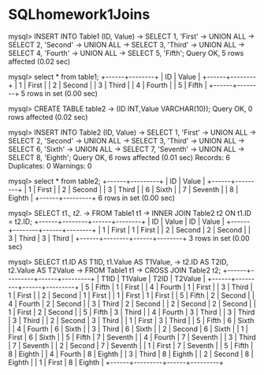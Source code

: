 # SQLhomework1Joins

mysql> INSERT INTO Table1 (ID, Value)
    -> SELECT 1, 'First'
    -> UNION ALL
    -> SELECT 2, 'Second'
    -> UNION ALL
    -> SELECT 3, 'Third'
    -> UNION ALL
    -> SELECT 4, 'Fourth'
    -> UNION ALL
    -> SELECT 5, 'Fifth';
Query OK, 5 rows affected (0.02 sec)

mysql> select * from table1;
+------+--------+
| ID   | Value  |
+------+--------+
|    1 | First  |
|    2 | Second |
|    3 | Third  |
|    4 | Fourth |
|    5 | Fifth  |
+------+--------+
5 rows in set (0.00 sec)

mysql> CREATE TABLE table2
    -> (ID INT,Value VARCHAR(10));
Query OK, 0 rows affected (0.02 sec)

mysql> INSERT INTO Table2 (ID, Value)
    -> SELECT 1, 'First'
    -> UNION ALL
    -> SELECT 2, 'Second'
    -> UNION ALL
    -> SELECT 3, 'Third'
    -> UNION ALL
    -> SELECT 6, 'Sixth'
    -> UNION ALL
    -> SELECT 7, 'Seventh'
    -> UNION ALL
    -> SELECT 8, 'Eighth';
Query OK, 6 rows affected (0.01 sec)
Records: 6  Duplicates: 0  Warnings: 0

mysql> select * from table2;
+------+---------+
| ID   | Value   |
+------+---------+
|    1 | First   |
|    2 | Second  |
|    3 | Third   |
|    6 | Sixth   |
|    7 | Seventh |
|    8 | Eighth  |
+------+---------+
6 rows in set (0.00 sec)

mysql> SELECT t1.*, t2.*
    -> FROM Table1 t1
    -> INNER JOIN Table2 t2 ON t1.ID = t2.ID;
+------+--------+------+--------+
| ID   | Value  | ID   | Value  |
+------+--------+------+--------+
|    1 | First  |    1 | First  |
|    2 | Second |    2 | Second |
|    3 | Third  |    3 | Third  |
+------+--------+------+--------+
3 rows in set (0.00 sec)

mysql> SELECT t1.ID AS T1ID, t1.Value AS T1Value,
    -> t2.ID AS T2ID, t2.Value AS T2Value
    -> FROM Table1 t1
    -> CROSS JOIN Table2 t2;
+------+---------+------+---------+
| T1ID | T1Value | T2ID | T2Value |
+------+---------+------+---------+
|    5 | Fifth   |    1 | First   |
|    4 | Fourth  |    1 | First   |
|    3 | Third   |    1 | First   |
|    2 | Second  |    1 | First   |
|    1 | First   |    1 | First   |
|    5 | Fifth   |    2 | Second  |
|    4 | Fourth  |    2 | Second  |
|    3 | Third   |    2 | Second  |
|    2 | Second  |    2 | Second  |
|    1 | First   |    2 | Second  |
|    5 | Fifth   |    3 | Third   |
|    4 | Fourth  |    3 | Third   |
|    3 | Third   |    3 | Third   |
|    2 | Second  |    3 | Third   |
|    1 | First   |    3 | Third   |
|    5 | Fifth   |    6 | Sixth   |
|    4 | Fourth  |    6 | Sixth   |
|    3 | Third   |    6 | Sixth   |
|    2 | Second  |    6 | Sixth   |
|    1 | First   |    6 | Sixth   |
|    5 | Fifth   |    7 | Seventh |
|    4 | Fourth  |    7 | Seventh |
|    3 | Third   |    7 | Seventh |
|    2 | Second  |    7 | Seventh |
|    1 | First   |    7 | Seventh |
|    5 | Fifth   |    8 | Eighth  |
|    4 | Fourth  |    8 | Eighth  |
|    3 | Third   |    8 | Eighth  |
|    2 | Second  |    8 | Eighth  |
|    1 | First   |    8 | Eighth  |
+------+---------+------+---------+
